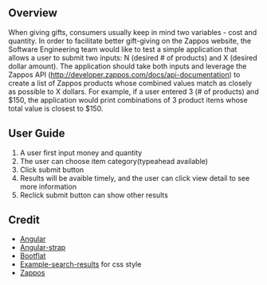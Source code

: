 ## Overview 
When giving gifts, consumers usually keep in mind two variables - cost and quantity. In order to facilitate better gift-giving on the Zappos website, the Software Engineering team would like to test a simple application that allows a user to submit two inputs: N (desired # of products) and X (desired dollar amount). The application should take both inputs and leverage the Zappos API (http://developer.zappos.com/docs/api-documentation) to create a list of Zappos products whose combined values match as closely as possible to X dollars. For example, if a user entered 3 (# of products) and $150, the application would print combinations of 3 product items whose total value is closest to $150.


## User Guide
1. A user first input money and quantity
2. The user can choose item category(typeahead available)
3. Click submit button
4. Results will be avaible timely, and the user can click view detail to see more information 
5. Reclick submit button can show other results 

## Credit 
+ [Angular](https://angularjs.org/)
+ [Angular-strap](http://mgcrea.github.io/angular-strap/)
+ [Bootflat](http://bootflat.github.io/getting-started.html)
+ [Example-search-results](https://github.com/trustyou/example-search-results) for css style
+ [Zappos](http://developer.zappos.com/docs/api-documentation)
